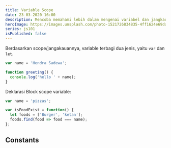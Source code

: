 ```yaml
---
title: Variable Scope
date: 23-03-2020 16:00
description: Mencoba memahami lebih dalam mengenai variabel dan jangkauan dari suatu variabel.
heroImage: https://images.unsplash.com/photo-1521726834835-4ff1624e69da?ixlib=rb-1.2.1&ixid=eyJhcHBfaWQiOjEyMDd9&auto=format&fit=crop&w=1350&q=80
series: js101
isPublished: false
---
```


Berdasarkan scope/jangakauannya, variable terbagi dua jenis, yaitu `var` dan `let`.

```js
var name = 'Hendra Sadewa';

function greeting() {
  console.log('hello ' + name);
}
```

Deklarasi Block scope variable:

```js
var name = 'pizzas';

var isFoodExist = function() {
  let foods = ['Burger', 'ketan'];
  foods.find(food => food === name);
};
```

## Constants
